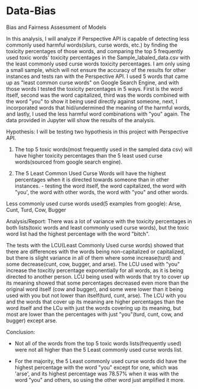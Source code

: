 # Data-Bias
Bias and Fairness Assessment of Models 

In this analysis, I will analyze if Perspective API is capable of detecting less commonly used harmful words(slurs, curse words, etc.) by finding the toxicity percentages of those words, and comparing the top 5 frequently used toxic words' toxicity percentages in the Sample_labaled_data.csv with the least commonly used curse words toxicity percentages. I am only using a small sample, which will not ensure the accuracy of the results for other instances and tests ran with the Perspective API. I used 5 words that came up as "least common curse words" on Google Search Engine, and with those words I tested the toxicity percentages in 5 ways. First is the word itself, second was the word capitalized, third was the words combined with the word "you" to show it being used directly against someone, next, I incorporated words that hid/undermined the meaning of the harmful words, and lastly, I used the less harmful word combinations with "you" again. The data provided in Jupyter will show the results of the analysis.

Hypothesis:
I will be testing two hypothesis in this project with Perspective API.

  1) The top 5 toxic words(most frequently used in the sampled data csv) will have higher toxicity percentages than the 5 least used  curse words(sourced from google search engine).

  2) The 5 Least Common Used Curse Words will have the highest percentages when it is directed towards someone than in other      instances.
    -  testing the word itself, the word capitalized, the word with "you', the word with other words, the word with "you" and other          words.

Less commonly used curse words used(5 examples from google):
Arse, Cunt, Turd, Cow, Bugger

Analysis/Report:
There was a lot of variance with the toxicity percentages in both lists(toxic words and least commonly used curse words), but the toxic word list had the highest percentage with the word "bitch". 

The tests with the LCU(Least Commonly Used curse words) showed that there are differences with the words being non-capitalized or capitalized, but there is slight variance in all of them where some increase(turd) and some decrease(cunt, cow, bugger, and arse). The LCU used with "you" increase the toxcitiy percentage exponentially for all words, as it is being directed to another person. LCU being used with words that try to cover up its meaning showed that some percentages decreased even more than the original word itself (cow and bugger), and some were lower than it being used with you but not lower than itself(turd, cunt, arse). The LCU with you and the words that cover up its meaning are higher percentages than the word itself and the LCu with just the words covering up its meaning, but most are lower than the percentages with just "you"(turd, cunt, cow, and bugger) except arse.

Conclusion: 
- Not all of the words from the top 5 toxic words lists(frequently used) were not all higher than the 5 Least commonly used curse words list.

- For the majority, the 5 Least commonly used curse words did have the highest percentage with the word "you" except for one, which was 'arse', and its highest percentage was 78.57% when it was with the word "you" and others, so using the other word just amplified it more.


